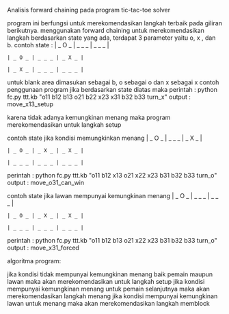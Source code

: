 Analisis forward chaining pada program tic-tac-toe solver

program ini berfungsi untuk merekomendasikan langkah terbaik pada giliran berikutnya. 
menggunakan forward chaining untuk merekomendasikan langkah berdasarkan state yang ada, terdapat 3 parameter yaitu o, x , dan b.
contoh state :
    | _ O _ | _ _ _ | _ _ _ | 
    
    | _ O _ | _ _ _ | _ X _ | 
    
    | _ X _ | _ _ _ | _ _ _ | 

untuk blank area dimasukan sebagai b, o sebagai o dan x sebagai x
contoh penggunaan program jika berdasarkan state diatas maka
perintah : python fc.py ttt.kb "o11 b12 b13 o21 b22 x23 x31 b32 b33 turn_x"
output : move_x13_setup

karena tidak adanya kemungkinan menang maka program merekomendasikan untuk langkah setup

contoh state jika kondisi memungkinkan menang
    | _ O _ | _ _ _ | _ X _ | 
    
    | _ O _ | _ X _ | _ X _ | 
    
    | _ _ _ | _ _ _ | _ _ _ | 

perintah : python fc.py ttt.kb "o11 b12 x13 o21 x22 x23 b31 b32 b33 turn_o"
output : move_o31_can_win

contoh state jika lawan mempunyai kemungkinan menang
    | _ O _ | _ _ _ | _ _ _ | 
    
    | _ O _ | _ X _ | _ X _ | 
    
    | _ _ _ | _ _ _ | _ _ _ | 
perintah : python fc.py ttt.kb "o11 b12 b13 o21 x22 x23 b31 b32 b33 turn_o"
output : move_x31_forced

algoritma program:

jika kondisi tidak mempunyai kemungkinan menang baik pemain maupun lawan maka akan merekomendasikan untuk langkah setup
jika kondisi mempunyai kemungkinan menang untuk pemain selanjutnya maka akan merekomendasikan langkah menang
jika kondisi mempunyai kemungkinan lawan untuk menang maka akan merekomendasikan langkah memblock


